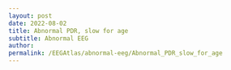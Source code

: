 ```yaml
---
layout: post
date: 2022-08-02 
title: Abnormal PDR, slow for age 
subtitle: Abnormal EEG
author: 
permalink: /EEGAtlas/abnormal-eeg/Abnormal_PDR_slow_for_age
---
```



